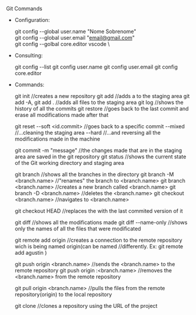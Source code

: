 Git Commands

 * Configuration:

   git config --global user.name "Nome Sobrenome" \
   git config --global user.email "email@gmail.com"\
   git config --golbal core.editor vscode \

 * Consulting: 

   git config --list
   git config user.name
   git config user.email
   git config core.editor

 * Commands:

   git init                                 //creates a new repository
   git add <file>                           //adds a <file> to the staging area
   git add -A, git add .                    //adds all files to the staging area
   git log                                  //shows the history of all the commits
   git restore <file>                       //goes back to the last commit and erase all modifications made after that
   
   git reset --soft  <id.commit>            //goes back to a specific commit
             --mixed                        //...cleaning the staging area
             --hard                         //...and reversing all the modifications made in the machine

   git commit -m "message"                  //the changes made that are in the staging area are saved in the git repository
   git status                               //shows the current state of the Git working directory and staging area

   git branch                               //shows all the branches in the directory
   git branch -M <branch.name>              //"renames" the branch to <branch.name>
   git branch <branch.name>                 //creates a new branch called <branch.name>
   git branch -D <branch.name>              //deletes the <branch.name>
   git checkout <branch.name>               //navigates to <branch.name>

   git checkout HEAD <file>                 //replaces the <file> with the last commited version of it

   git diff                                 //shows all the modifications made
   git diff --name-only                     //shows only the names of all the files that were modificated

   git remote add origin <remote repo url>  //creates a connection to the remote repository wich is being named origin(can be named 
                                            //differently. Ex: git remote add agustin <remote repo url>)
   
   git push origin <branch.name>            //sends the <branch.name> to the remote repository
   git push origin :<branch.name>           //removes the <branch.name> from the remote repository

   git pull origin <branch.name>            //pulls the files from the remote repository(origin) to the local repository

   git clone <URL>                          //clones a repository using the URL of the project
